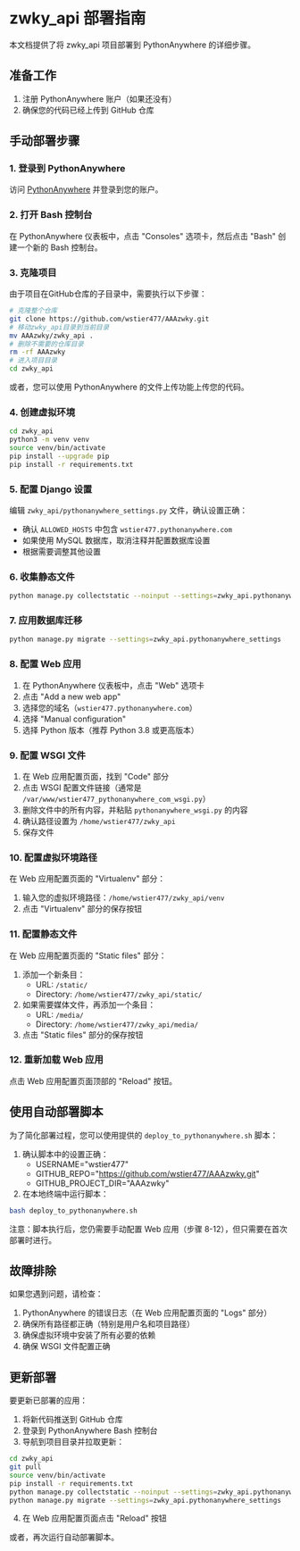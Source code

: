 # zwky_api 部署指南

本文档提供了将 zwky_api 项目部署到 PythonAnywhere 的详细步骤。

## 准备工作

1. 注册 PythonAnywhere 账户（如果还没有）
2. 确保您的代码已经上传到 GitHub 仓库

## 手动部署步骤

### 1. 登录到 PythonAnywhere

访问 [PythonAnywhere](https://www.pythonanywhere.com/) 并登录到您的账户。

### 2. 打开 Bash 控制台

在 PythonAnywhere 仪表板中，点击 "Consoles" 选项卡，然后点击 "Bash" 创建一个新的 Bash 控制台。

### 3. 克隆项目

由于项目在GitHub仓库的子目录中，需要执行以下步骤：

```bash
# 克隆整个仓库
git clone https://github.com/wstier477/AAAzwky.git
# 移动zwky_api目录到当前目录
mv AAAzwky/zwky_api .
# 删除不需要的仓库目录
rm -rf AAAzwky
# 进入项目目录
cd zwky_api
```

或者，您可以使用 PythonAnywhere 的文件上传功能上传您的代码。

### 4. 创建虚拟环境

```bash
cd zwky_api
python3 -m venv venv
source venv/bin/activate
pip install --upgrade pip
pip install -r requirements.txt
```

### 5. 配置 Django 设置

编辑 `zwky_api/pythonanywhere_settings.py` 文件，确认设置正确：

- 确认 `ALLOWED_HOSTS` 中包含 `wstier477.pythonanywhere.com`
- 如果使用 MySQL 数据库，取消注释并配置数据库设置
- 根据需要调整其他设置

### 6. 收集静态文件

```bash
python manage.py collectstatic --noinput --settings=zwky_api.pythonanywhere_settings
```

### 7. 应用数据库迁移

```bash
python manage.py migrate --settings=zwky_api.pythonanywhere_settings
```

### 8. 配置 Web 应用

1. 在 PythonAnywhere 仪表板中，点击 "Web" 选项卡
2. 点击 "Add a new web app"
3. 选择您的域名（`wstier477.pythonanywhere.com`）
4. 选择 "Manual configuration"
5. 选择 Python 版本（推荐 Python 3.8 或更高版本）

### 9. 配置 WSGI 文件

1. 在 Web 应用配置页面，找到 "Code" 部分
2. 点击 WSGI 配置文件链接（通常是 `/var/www/wstier477_pythonanywhere_com_wsgi.py`）
3. 删除文件中的所有内容，并粘贴 `pythonanywhere_wsgi.py` 的内容
4. 确认路径设置为 `/home/wstier477/zwky_api`
5. 保存文件

### 10. 配置虚拟环境路径

在 Web 应用配置页面的 "Virtualenv" 部分：

1. 输入您的虚拟环境路径：`/home/wstier477/zwky_api/venv`
2. 点击 "Virtualenv" 部分的保存按钮

### 11. 配置静态文件

在 Web 应用配置页面的 "Static files" 部分：

1. 添加一个新条目：
   - URL: `/static/`
   - Directory: `/home/wstier477/zwky_api/static/`
2. 如果需要媒体文件，再添加一个条目：
   - URL: `/media/`
   - Directory: `/home/wstier477/zwky_api/media/`
3. 点击 "Static files" 部分的保存按钮

### 12. 重新加载 Web 应用

点击 Web 应用配置页面顶部的 "Reload" 按钮。

## 使用自动部署脚本

为了简化部署过程，您可以使用提供的 `deploy_to_pythonanywhere.sh` 脚本：

1. 确认脚本中的设置正确：
   - USERNAME="wstier477"
   - GITHUB_REPO="https://github.com/wstier477/AAAzwky.git"
   - GITHUB_PROJECT_DIR="AAAzwky"
2. 在本地终端中运行脚本：

```bash
bash deploy_to_pythonanywhere.sh
```

注意：脚本执行后，您仍需要手动配置 Web 应用（步骤 8-12），但只需要在首次部署时进行。

## 故障排除

如果您遇到问题，请检查：

1. PythonAnywhere 的错误日志（在 Web 应用配置页面的 "Logs" 部分）
2. 确保所有路径都正确（特别是用户名和项目路径）
3. 确保虚拟环境中安装了所有必要的依赖
4. 确保 WSGI 文件配置正确

## 更新部署

要更新已部署的应用：

1. 将新代码推送到 GitHub 仓库
2. 登录到 PythonAnywhere Bash 控制台
3. 导航到项目目录并拉取更新：

```bash
cd zwky_api
git pull
source venv/bin/activate
pip install -r requirements.txt
python manage.py collectstatic --noinput --settings=zwky_api.pythonanywhere_settings
python manage.py migrate --settings=zwky_api.pythonanywhere_settings
```

4. 在 Web 应用配置页面点击 "Reload" 按钮

或者，再次运行自动部署脚本。 